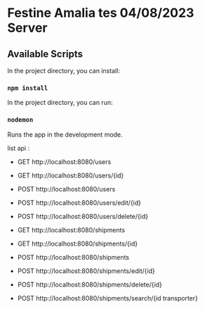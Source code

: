 # Festine Amalia tes 04/08/2023 Server


## Available Scripts

In the project directory, you can install:
### `npm install`

In the project directory, you can run:

### `nodemon`

Runs the app in the development mode.<br />

list api :
- GET http://localhost:8080/users
- GET http://localhost:8080/users/{id}
- POST http://localhost:8080/users
- POST http://localhost:8080/users/edit/{id}
- POST http://localhost:8080/users/delete/{id}
  
- GET http://localhost:8080/shipments
- GET http://localhost:8080/shipments/{id}
- POST http://localhost:8080/shipments
- POST http://localhost:8080/shipments/edit/{id}
- POST http://localhost:8080/shipments/delete/{id}
- POST http://localhost:8080/shipments/search/{id transporter}

